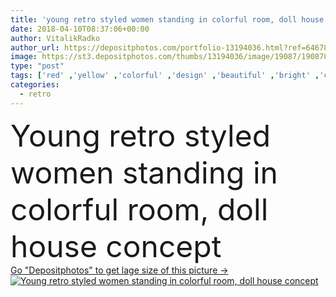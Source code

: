 ```yaml
---
title: 'young retro styled women standing in colorful room, doll house concept'
date: 2018-04-10T08:37:06+00:00
author: VitalikRadko
author_url: https://depositphotos.com/portfolio-13194036.html?ref=64678756
image: https://st3.depositphotos.com/thumbs/13194036/image/19087/190878292/api_thumb_450.jpg?forcejpeg=true
type: "post"
tags: ['red' ,'yellow' ,'colorful' ,'design' ,'beautiful' ,'bright' ,'clothing' ,'people' ,'women' ,'caucasian' ,'girls' ,'animal' ,'friendship' ,'creativity' ,'style' ,'retro' ,'vintage' ,'pet' ,'fashion' ,'pretty' ,'creative' ,'interior' ,'home' ,'stylish' ,'room' ,'together' ,'togetherness' ,'friends' ,'indoors' ,'clothes' ,'aquarium' ,'attractive' ,'apartment' ,'standing' ,'sofa' ,'hairstyles' ,'relationship' ,'fashionable' ,'dolls' ,'puppets' ,'copy space' ,'Young Adults' ,'old fashioned' ,'Aquarium Fish' ,'golden fish' ,'doll house' ]
categories: 
  - retro
---
```

<div aling="center">
            <font size="60"> Young retro styled women standing in colorful room, doll house concept</font>   
</div>
<div>
    <a href='https://depositphotos.com/190878292/stock-photo-young-retro-styled-women-standing.html?ref=64678756' target=_blank > Go "Depositphotos" to get lage size of this picture ->
        <img href='https://depositphotos.com/190878292/stock-photo-young-retro-styled-women-standing.html?ref=64678756' src='https://st3.depositphotos.com/13194036/19087/i/950/depositphotos_190878292-stock-photo-young-retro-styled-women-standing.jpg?forcejpeg=true' alt='Young retro styled women standing in colorful room, doll house concept' >
    </a>
</div>

